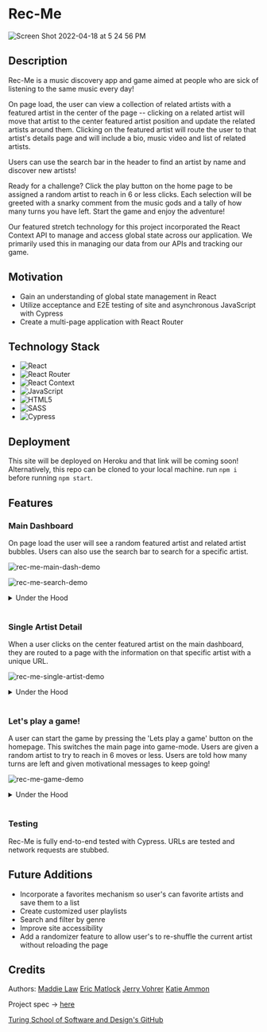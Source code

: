 
# Rec-Me

![Screen Shot 2022-04-18 at 5 24 56 PM](https://user-images.githubusercontent.com/92049763/163893003-5bb91e8d-c52a-4ef9-8e07-12a4f8f5a7e2.png)

## Description

Rec-Me is a music discovery app and game aimed at people who are sick of listening to the same music every day!

On page load, the user can view a collection of related artists with a featured artist in the center of the page -- clicking on a related artist  will move that artist to the center featured artist position and update the related artists around them. Clicking on the featured artist will route the user to that artist's details page and will include a bio, music video and list of related artists. 

Users can use the search bar in the header to find an artist by name and discover new artists!

Ready for a challenge? Click the play button on the home page to be assigned a random artist to reach in 6 or less clicks. Each selection will be greeted with a snarky comment from the music gods and a tally of how many turns you have left. Start the game and enjoy the adventure!

Our featured stretch technology for this project incorporated the React Context API to manage and access global state across our application. We primarily used this in managing our data from our APIs and tracking our game. 

## Motivation
- Gain an understanding of global state management in React
- Utilize acceptance and E2E testing of site and asynchronous JavaScript with Cypress
- Create a multi-page application with React Router

## Technology Stack
- ![React](https://img.shields.io/badge/react-%2320232a.svg?style=for-the-badge&logo=react&logoColor=%2361DAFB)
- ![React Router](https://img.shields.io/badge/React_Router-CA4245?style=for-the-badge&logo=react-router&logoColor=white)
- ![React Context](https://img.shields.io/badge/react_context-%2320232a.svg?style=for-the-badge&logo=react&logoColor=%2361DAFB)
- ![JavaScript](https://img.shields.io/badge/javascript-%23323330.svg?style=for-the-badge&logo=javascript&logoColor=%23F7DF1E)
- ![HTML5](https://img.shields.io/badge/html5-%23E34F26.svg?style=for-the-badge&logo=html5&logoColor=white)
- ![SASS](https://img.shields.io/badge/SASS-hotpink.svg?style=for-the-badge&logo=SASS&logoColor=white)
- ![Cypress](https://img.shields.io/badge/-cypress-%23E5E5E5?style=for-the-badge&logo=cypress&logoColor=058a5e)

## Deployment
This site will be deployed on Heroku and that link will be coming soon!
Alternatively, this repo can be cloned to your local machine. run `npm i` before running `npm start`.

## Features

### Main Dashboard

On page load the user will see a random featured artist and related artist bubbles. Users can also use the search bar to search for a specific artist. 

![rec-me-main-dash-demo](https://user-images.githubusercontent.com/92049763/163893175-3c53da44-fb0b-4c1d-a481-b52d40718436.gif)

![rec-me-search-demo](https://user-images.githubusercontent.com/92049763/163893229-b86c48f2-92b4-4b85-870c-5e276f5ee727.gif)

<details>
  <summary>Under the Hood</summary>
  Artist data is fetched from the TasteDive API while the artist images are fetched from the BandsInTown API. On each search submit, a new fetch is triggered. 
</details>
</br>

### Single Artist Detail

When a user clicks on the center featured artist on the main dashboard, they are routed to a page with the information on that specific artist with a unique URL.

![rec-me-single-artist-demo](https://user-images.githubusercontent.com/92049763/163893278-4f503410-1933-4732-8568-44e4d6c4d514.gif)

<details>
  <summary>Under the Hood</summary>
  Single artist's are retrieved using the fetch API and interpolating an artist's name into the URL. The site's URL is also changed to reflect that individual artist's name via React Router. Users can bookmark this URL to return to later!
</details>
</br>

### Let's play a game!

A user can start the game by pressing the 'Lets play a game' button on the homepage. This switches the main page into game-mode. Users are given a random artist to try 
to reach in 6 moves or less. Users are told how many turns are left and given motivational messages to keep going!

![rec-me-game-demo](https://user-images.githubusercontent.com/92049763/163893455-68e3e260-4f0b-4410-96aa-22b8b59cdeac.gif)

<details>
  <summary>Under the Hood</summary>
 Game state is tracked via the React Context API which allows users to see the turn count and whether they win or lose. We have a custom array for game goal artists that are most likely to be recognized. 
</details>
</br>

### Testing

Rec-Me is fully end-to-end tested with Cypress. URLs are tested and network requests are stubbed.

## Future Additions
- Incorporate a favorites mechanism so user's can favorite artists and save them to a list
- Create customized user playlists
- Search and filter by genre
- Improve site accessibility
- Add a randomizer feature to allow user's to re-shuffle the current artist without reloading the page

## Credits
Authors: [Maddie Law](https://github.com/maddielaw) [Eric Matlock](https://github.com/ermatlock) [Jerry Vohrer](https://github.com/Jerry-Vrrr) [Katie Ammon](https://github.com/kammon10)

Project spec -> [here](https://frontend.turing.edu/projects/module-3/stretch.html)

[Turing School of Software and Design's GitHub](https://github.com/turingschool-examples)

